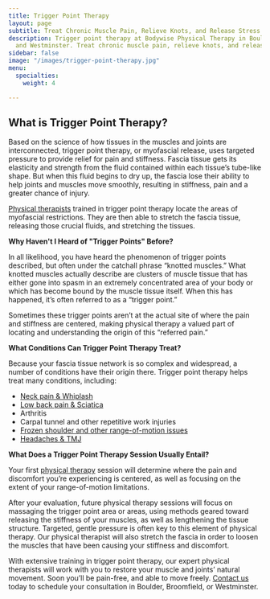 ```yaml
---
title: Trigger Point Therapy
layout: page
subtitle: Treat Chronic Muscle Pain, Relieve Knots, and Release Stress
description: Trigger point therapy at Bodywise Physical Therapy in Boulder, Broomfield,
  and Westminster. Treat chronic muscle pain, relieve knots, and release stress.
sidebar: false
image: "/images/trigger-point-therapy.jpg"
menu:
  specialties:
    weight: 4

---
```

## What is Trigger Point Therapy?

Based on the science of how tissues in the muscles and joints are interconnected, trigger point therapy, or myofascial release, uses targeted pressure to provide relief for pain and stiffness. Fascia tissue gets its elasticity and strength from the fluid contained within each tissue’s tube-like shape. But when this fluid begins to dry up, the fascia lose their ability to help joints and muscles move smoothly, resulting in stiffness, pain and a greater chance of injury.

[Physical therapists](/our-staff/) trained in trigger point therapy locate the areas of myofascial restrictions. They are then able to stretch the fascia tissue, releasing those crucial fluids, and stretching the tissues.

**Why Haven't I Heard of "Trigger Points" Before?**

In all likelihood, you have heard the phenomenon of trigger points described, but often under the catchall phrase “knotted muscles.” What knotted muscles actually describe are clusters of muscle tissue that has either gone into spasm in an extremely concentrated area of your body or which has become bound by the muscle tissue itself. When this has happened, it’s often referred to as a “trigger point.”

Sometimes these trigger points aren’t at the actual site of where the pain and stiffness are centered, making physical therapy a valued part of locating and understanding the origin of this “referred pain.”

**What Conditions Can Trigger Point Therapy Treat?**

Because your fascia tissue network is so complex and widespread, a number of conditions have their origin there. Trigger point therapy helps treat many conditions, including:

- [Neck pain & Whiplash](/neck-pain-whiplash/)
- [Low back pain & Sciatica](/low-back-pain-sciatica/)
- Arthritis
- Carpal tunnel and other repetitive work injuries
- [Frozen shoulder and other range-of-motion issues](/shoulder-pain/)
- [Headaches & TMJ](/headaches-tmj/)

**What Does a Trigger Point Therapy Session Usually Entail?**

Your first [physical therapy](/) session will determine where the pain and discomfort you’re experiencing is centered, as well as focusing on the extent of your range-of-motion limitations.

After your evaluation, future physical therapy sessions will focus on massaging the trigger point area or areas, using methods geared toward releasing the stiffness of your muscles, as well as lengthening the tissue structure. Targeted, gentle pressure is often key to this element of physical therapy. Our physical therapist will also stretch the fascia in order to loosen the muscles that have been causing your stiffness and discomfort.

With extensive training in trigger point therapy, our expert physical therapists will work with you to restore your muscle and joints’ natural movement. Soon you’ll be pain-free, and able to move freely. [Contact us](/contact-us/) today to schedule your consultation in Boulder, Broomfield, or Westminster.